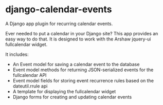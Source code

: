 django-calendar-events
======================

A Django app plugin for recurring calendar events.

Ever needed to put a calendar in your Django site? This app provides an easy way to do that. It is designed to work with the Arshaw jquery-ui fullcalendar widget.

It includes:
+ An Event model for saving a calendar event to the database
+ Event model methods for returning JSON-serialized events for the fullcalendar API
+ Event model fields for storing event recurrence rules based on the dateutil.rrule api
+ A template for displaying the fullcalendar widget
+ Django forms for creating and updating calendar events
